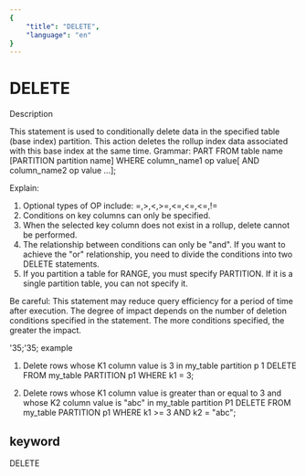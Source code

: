 ```yaml
---
{
    "title": "DELETE",
    "language": "en"
}
---
```


<!-- 
Licensed to the Apache Software Foundation (ASF) under one
or more contributor license agreements.  See the NOTICE file
distributed with this work for additional information
regarding copyright ownership.  The ASF licenses this file
to you under the Apache License, Version 2.0 (the
"License"); you may not use this file except in compliance
with the License.  You may obtain a copy of the License at

  http://www.apache.org/licenses/LICENSE-2.0

Unless required by applicable law or agreed to in writing,
software distributed under the License is distributed on an
"AS IS" BASIS, WITHOUT WARRANTIES OR CONDITIONS OF ANY
KIND, either express or implied.  See the License for the
specific language governing permissions and limitations
under the License.
-->

# DELETE
Description

This statement is used to conditionally delete data in the specified table (base index) partition.
This action deletes the rollup index data associated with this base index at the same time.
Grammar:
PART FROM table name [PARTITION partition name]
WHERE
column_name1 op value[ AND column_name2 op value ...];

Explain:
1) Optional types of OP include: =,>,<,>=,<=,<=,<=,!=
2) Conditions on key columns can only be specified.
2) When the selected key column does not exist in a rollup, delete cannot be performed.
3) The relationship between conditions can only be "and".
If you want to achieve the "or" relationship, you need to divide the conditions into two DELETE statements.
4) If you partition a table for RANGE, you must specify PARTITION. If it is a single partition table, you can not specify it.

Be careful:
This statement may reduce query efficiency for a period of time after execution.
The degree of impact depends on the number of deletion conditions specified in the statement.
The more conditions specified, the greater the impact.

'35;'35; example

1. Delete rows whose K1 column value is 3 in my_table partition p 1
DELETE FROM my_table PARTITION p1
WHERE k1 = 3;

2. Delete rows whose K1 column value is greater than or equal to 3 and whose K2 column value is "abc" in my_table partition P1
DELETE FROM my_table PARTITION p1
WHERE k1 >= 3 AND k2 = "abc";

## keyword
DELETE

